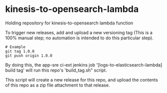 # kinesis-to-opensearch-lambda

Holding repository for kinesis-to-opensearch lambda function 

To trigger new releases, add and upload a new versioning tag (This is a 100% manual step; no automation is intended to do this particular step).

```
# Example
git tag 1.0.0
git push origin 1.0.0
```

By doing this, the app-sre ci-ext jenkins job '[logs-to-elasticsearch-lambda] build tag' will run this repo's 'build_tag.sh" script.

This script will create a new release for this repo, and upload the contents of this repo as a zip file attachment to that release.
